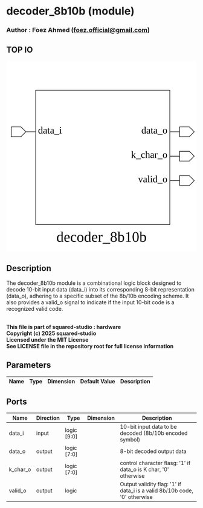 # decoder_8b10b (module)

### Author : Foez Ahmed (foez.official@gmail.com)

## TOP IO
<img src="./decoder_8b10b_top.svg">

## Description
 The decoder_8b10b module is a combinational logic block designed to decode 10-bit input data
 (data_i) into its corresponding 8-bit representation (data_o), adhering to a specific subset of
 the 8b/10b encoding scheme. It also provides a valid_o signal to indicate if the input 10-bit
 code is a recognized valid code.

<br>**This file is part of squared-studio : hardware**
<br>**Copyright (c) 2025 squared-studio**
<br>**Licensed under the MIT License**
<br>**See LICENSE file in the repository root for full license information**

## Parameters
|Name|Type|Dimension|Default Value|Description|
|-|-|-|-|-|

## Ports
|Name|Direction|Type|Dimension|Description|
|-|-|-|-|-|
|data_i|input|logic [9:0]||10-bit input data to be decoded (8b/10b encoded symbol)|
|data_o|output|logic [7:0]||8-bit decoded output data|
|k_char_o|output|logic [7:0]||control character flasg: '1' if data_o is K char, '0' otherwise|
|valid_o|output|logic||Output validity flag: '1' if data_i is a valid 8b/10b code, '0' otherwise|
